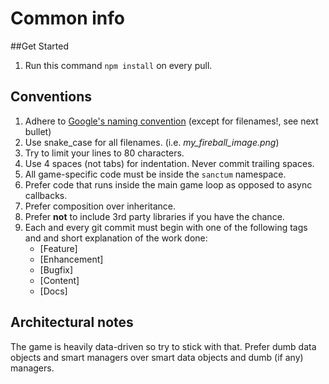 Common info
========

##Get Started
1. Run this command ```npm install``` on every pull.

## Conventions
1. Adhere to [Google's naming convention][google-convention]
(except for filenames!, see next bullet)
2. Use snake_case for all filenames. (i.e. *my_fireball_image.png*)
2. Try to limit your lines to 80 characters.
3. Use 4 spaces (not tabs) for indentation. Never commit trailing spaces.
4. All game-specific code must be inside the `sanctum` namespace.
5. Prefer code that runs inside the main game loop as opposed to
async callbacks.
6. Prefer composition over inheritance.
6. Prefer **not** to include 3rd party libraries if you have the chance.
7. Each and every git commit must begin with one of the following tags and and
short explanation of the work done:
    - [Feature]
    - [Enhancement]
    - [Bugfix]
    - [Content]
    - [Docs]

## Architectural notes
The game is heavily data-driven so try to stick with that.
Prefer dumb data objects and smart managers over smart data objects
and dumb (if any) managers.

[google-convention]: https://google-styleguide.googlecode.com/svn/trunk/javascriptguide.xml
